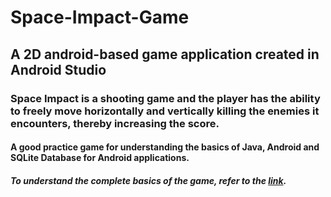 # Space-Impact-Game
## A 2D android-based game application created in Android Studio
### Space Impact is a shooting game and the player has the ability to freely move horizontally and vertically killing the enemies it encounters, thereby increasing the score.
#### A good practice game for understanding the basics of Java, Android and SQLite Database for Android applications.
##### To understand the complete basics of the game, refer to the [link](https://www.simplifiedcoding.net/android-game-development-tutorial-1/).
